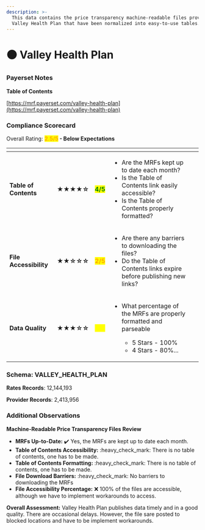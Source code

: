 ```yaml
---
description: >-
  This data contains the price transparency machine-readable files provided by
  Valley Health Plan that have been normalized into easy-to-use tables.
---
```


# 🟠 Valley Health Plan

### Payerset Notes

**Table of Contents**

[https://mrf.payerset.com/valley-health-plan](https://mrf.payerset.com/valley-health-plan)

### Compliance Scorecard

Overall Rating: <mark style="color:orange;">**2.5/5**</mark>**&#x20;- Below Expectations**

<table data-view="cards"><thead><tr><th></th><th></th><th></th><th></th><th data-hidden data-card-cover data-type="files"></th></tr></thead><tbody><tr><td><strong>Table of Contents</strong></td><td><strong>★★★★☆</strong></td><td><mark style="color:green;"><strong>4/5</strong></mark></td><td><ul><li>Are the MRFs kept up to date each month? </li><li>Is the Table of Contents link easily accessible?</li><li>Is the Table of Contents properly formatted?</li></ul></td><td></td></tr><tr><td><strong>File Accessibility</strong></td><td><strong>★★☆☆☆</strong></td><td><mark style="color:orange;"><strong>2/5</strong></mark></td><td><ul><li>Are there any barriers to downloading the files?</li><li>Do the Table of Contents links expire before publishing new links?</li></ul></td><td></td></tr><tr><td><strong>Data Quality</strong></td><td><strong>★★★☆☆</strong></td><td><mark style="color:yellow;"><strong>3/5</strong></mark></td><td><ul><li><p>What percentage of the MRFs are properly formatted and parseable</p><ul><li>5 Stars - 100%</li><li>4 Stars - 80%...</li></ul></li></ul></td><td></td></tr></tbody></table>

### Schema: VALLEY\_HEALTH\_PLAN

**Rates Records**: 12,144,193

**Provider Records**: 2,413,956

### Additional Observations

**Machine-Readable Price Transparency Files Review**

* **MRFs Up-to-Date:** ✔️ Yes, the MRFs are kept up to date each month.
* **Table of Contents Accessibility:** :heavy\_check\_mark: There is no table of contents, one has to be made.
* **Table of Contents Formatting:** :heavy\_check\_mark: There is no table of contents, one has to be made.
* **File Download Barriers:** :heavy\_check\_mark: No barriers to downloading the MRFs
* **File Accessibility Percentage:** :x: 100% of the files are accessible, although we have to implement workarounds to access.

**Overall Assessment:** Valley Health Plan publishes data timely and in a good quality. There are occasional delays. However,  the file sare posted to blocked locations and have to be implement workarounds.
